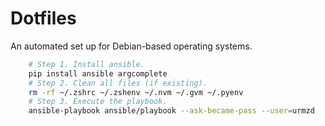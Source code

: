 # Dotfiles

An automated set up for Debian-based operating systems.

```bash
	# Step 1. Install ansible.
	pip install ansible argcomplete
	# Step 2. Clean all files (if existing).
	rm -rf ~/.zshrc ~/.zshenv ~/.nvm ~/.gvm ~/.pyenv
	# Step 3. Execute the playbook.
	ansible-playbook ansible/playbook --ask-became-pass --user=urmzd
```

